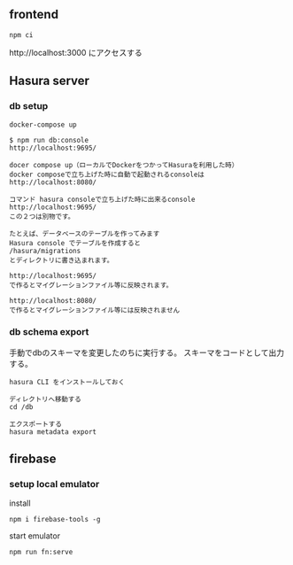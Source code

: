 ## frontend
```
npm ci
```

http://localhost:3000 にアクセスする


## Hasura server
### db setup
```
docker-compose up
```

```
$ npm run db:console
http://localhost:9695/

docer compose up（ローカルでDockerをつかってHasuraを利用した時）
docker composeで立ち上げた時に自動で起動されるconsoleは
http://localhost:8080/

コマンド hasura consoleで立ち上げた時に出来るconsole
http://localhost:9695/
この２つは別物です。

たとえば、データベースのテーブルを作ってみます
Hasura console でテーブルを作成すると
/hasura/migrations
とディレクトリに書き込まれます。

http://localhost:9695/
で作るとマイグレーションファイル等に反映されます。

http://localhost:8080/
で作るとマイグレーションファイル等には反映されません
```

### db schema export
手動でdbのスキーマを変更したのちに実行する。
スキーマをコードとして出力する。
```
hasura CLI をインストールしておく

ディレクトリへ移動する
cd /db

エクスポートする
hasura metadata export
```

## firebase
### setup local emulator
install
```
npm i firebase-tools -g
```
start emulator
```
npm run fn:serve
```
